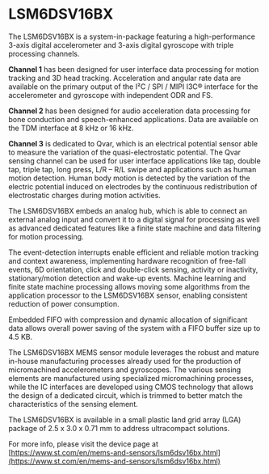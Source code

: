 # LSM6DSV16BX

The LSM6DSV16BX is a system-in-package featuring a high-performance 3-axis digital accelerometer and 3-axis digital gyroscope with triple processing channels.

**Channel 1** has been designed for user interface data processing for motion tracking and 3D head tracking.  Acceleration and angular rate data are available on the primary output of the I²C / SPI / MIPI I3C® interface for the accelerometer and gyroscope with independent ODR and FS.

**Channel 2** has been designed for audio acceleration data processing for bone conduction and speech-enhanced applications. Data are available on the TDM interface at 8 kHz or 16 kHz.

**Channel 3** is dedicated to Qvar, which is an electrical potential sensor able to measure the variation of the quasi-electrostatic potential. The Qvar sensing channel can be used for user interface applications like tap, double tap, triple tap, long press, L/R – R/L swipe and applications such as human motion detection. Human body motion is detected by the variation of the electric potential induced on electrodes by the continuous redistribution of electrostatic charges during motion activities.

The LSM6DSV16BX embeds an analog hub, which is able to connect an external analog input and convert it to a digital signal for processing as well as advanced dedicated features like a finite state machine and data filtering for motion processing.

The event-detection interrupts enable efficient and reliable motion tracking and context awareness, implementing hardware recognition of free-fall events, 6D orientation, click and double-click sensing, activity or inactivity, stationary/motion detection and wake-up events. Machine learning and finite state machine processing allows moving some algorithms from the application processor to the LSM6DSV16BX sensor, enabling consistent reduction of power consumption.

Embedded FIFO with compression and dynamic allocation of significant data allows overall power saving of the system with a FIFO buffer size up to 4.5 KB.

The LSM6DSV16BX MEMS sensor module leverages the robust and mature in-house manufacturing processes already used for the production of micromachined accelerometers and gyroscopes. The various sensing elements are manufactured using specialized micromachining processes, while the IC interfaces are developed using CMOS technology that allows the design of a dedicated circuit, which is trimmed to better match the characteristics of the sensing element.

The LSM6DSV16BX is available in a small plastic land grid array (LGA) package of 2.5 x 3.0 x 0.71 mm to address ultracompact solutions.

For more info, please visit the device page at [https://www.st.com/en/mems-and-sensors/lsm6dsv16bx.html](https://www.st.com/en/mems-and-sensors/lsm6dsv16bx.html)

